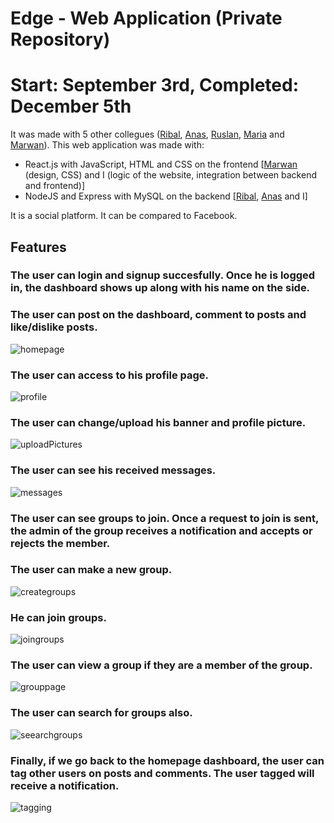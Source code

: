 
# Edge - Web Application (Private Repository) 
# Start: September 3rd, Completed: December 5th
It was made with 5 other collegues ([Ribal](https://github.com/ribal-aladeeb), [Anas](https://github.com/AnasBuyumad), [Ruslan](https://github.com/RuslanSinyavsky), [Maria](https://github.com/ahmedmaria) and [Marwan](https://github.com/marwan011)).
This web application was made with:

- React.js with JavaScript, HTML and CSS on the frontend [[Marwan](https://github.com/marwan011) (design, CSS) and I (logic of the website, integration between backend and frontend)]
- NodeJS and Express with MySQL on the backend [[Ribal](https://github.com/ribal-aladeeb), [Anas](https://github.com/AnasBuyumad) and I] 

It is a social platform. It can be compared to Facebook.

## Features

### The user can login and signup succesfully. Once he is logged in, the dashboard shows up along with his name on the side.
### The user can post on the dashboard, comment to posts and like/dislike posts.

![homepage](https://user-images.githubusercontent.com/37888675/49561600-1eefd200-f8e6-11e8-85fd-066680a1e8f9.png)

### The user can access to his profile page.

![profile](https://user-images.githubusercontent.com/37888675/48873623-da7c1680-edbc-11e8-8397-012886a21e6f.png)

### The user can change/upload his banner and profile picture.

![uploadPictures](https://user-images.githubusercontent.com/37888675/49561601-1eefd200-f8e6-11e8-80cd-1b610e496d9b.png)

### The user can see his received messages.

![messages](https://user-images.githubusercontent.com/37888675/49561602-1eefd200-f8e6-11e8-920e-e7b6d521a790.png)

### The user can see groups to join. Once a request to join is sent, the admin of the group receives a notification and accepts or rejects the member.

### The user can make a new group.

![creategroups](https://user-images.githubusercontent.com/37888675/48873618-d9e38000-edbc-11e8-9503-22e0c758bccf.png)

### He can join groups.

![joingroups](https://user-images.githubusercontent.com/37888675/48873621-da7c1680-edbc-11e8-87cb-2382f1cc8abc.png)

### The user can view a group if they are a member of the group.

![grouppage](https://user-images.githubusercontent.com/37888675/48873619-d9e38000-edbc-11e8-9445-f53d4d68c9b5.png)

### The user can search for groups also.

![seearchgroups](https://user-images.githubusercontent.com/37888675/48873624-da7c1680-edbc-11e8-84c4-3e7e2ef7e416.png)

### Finally, if we go back to the homepage dashboard, the user can tag other users on posts and comments. The user tagged will receive a notification.

![tagging](https://user-images.githubusercontent.com/37888675/49561605-1f886880-f8e6-11e8-8af1-cbf10a457651.png)
